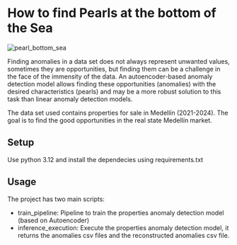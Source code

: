 # How to find Pearls at the bottom of the Sea

![pearl_bottom_sea](https://github.com/cmatteogr/medellin_ai_autoencoder_anomaly_detection/assets/138587358/86296620-59b0-466f-8f1f-e574941373ba)

Finding anomalies in a data set does not always represent unwanted values, sometimes they are opportunities, but finding them can be a challenge in the face of the immensity of the data. An autoencoder-based anomaly detection model allows finding these opportunities (anomalies) with the desired characteristics (pearls) and may be a more robust solution to this task than linear anomaly detection models.

The data set used contains properties for sale in Medellín (2021-2024). The goal is to find the good opportunities in the real state Medellín market.

## Setup
Use python 3.12 and install the dependecies using requirements.txt

## Usage
The project has two main scripts:
* train_pipeline: Pipeline to train the properties anomaly detection model (based on Autoencoder)
* inference_execution: Execute the properties anomaly detection model, it returns the anomalies csv files and the reconstructed anomalies csv file.
